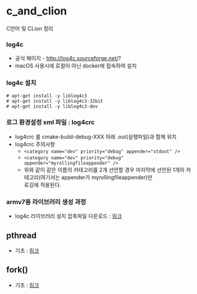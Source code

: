 # c_and_clion
C언어 및 CLion 정리

### log4c
* 공식 페이지 - http://log4c.sourceforge.net/?
* macOS 사용시에 로컬이 아닌 docker에 접속하여 설치
### log4c 설치
```
# apt-get install -y liblog4c3
# apt-get install -y liblog4c3-32bit
# apt-get install -y liblog4c3-dev
``` 
### 로그 환경설정 xml 파일 : log4crc
* log4crc 를 cmake-build-debug-XXX 아래 .out(실행파일)과 함께 위치
* log4crc 주의사항
    - `<category name="dev" priority="debug" appender="stdout" />`
    - `<category name="dev" priority="debug" appender="myrollingfileappender" />`
    - 위와 같이 같은 이름의 카테고리를 2개 선언할 경우 마지막에 선언된 1개의 카테고리(여기서는 appender가 myrollingfileappender)만   
    로깅에 적용된다.
    
### armv7용 라이브러리 생성 과정
* log4c 라이브러리 설치 압축파일 다운로드 : [링크](https://sourceforge.net/projects/log4c/files/log4c/1.2.4/log4c-1.2.4.tar.gz/download?use_mirror=jaist)

## pthread
* 기초 : [링크](https://bitsoul.tistory.com/156?category=683199)

## fork()
* 기초 : [링크](https://thdev.net/176)
